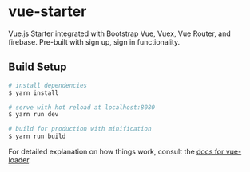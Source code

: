 # vue-starter

Vue.js Starter integrated with Bootstrap Vue, Vuex, Vue Router, and firebase. Pre-built with sign up, sign in functionality.

## Build Setup

```bash
# install dependencies
$ yarn install

# serve with hot reload at localhost:8080
$ yarn run dev

# build for production with minification
$ yarn run build
```

For detailed explanation on how things work, consult the [docs for vue-loader](http://vuejs.github.io/vue-loader).
